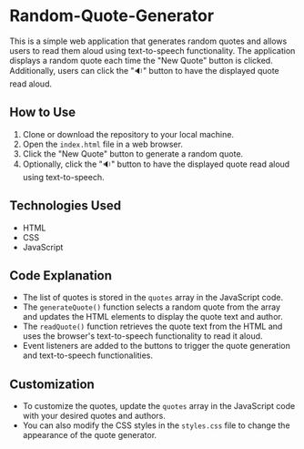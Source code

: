 # Random-Quote-Generator

This is a simple web application that generates random quotes and allows users to read them aloud using text-to-speech functionality. The application displays a random quote each time the "New Quote" button is clicked. Additionally, users can click the "🔉" button to have the displayed quote read aloud.

## How to Use

1. Clone or download the repository to your local machine.
2. Open the `index.html` file in a web browser.
3. Click the "New Quote" button to generate a random quote.
4. Optionally, click the "🔉" button to have the displayed quote read aloud using text-to-speech.

## Technologies Used

- HTML
- CSS
- JavaScript

## Code Explanation

- The list of quotes is stored in the `quotes` array in the JavaScript code.
- The `generateQuote()` function selects a random quote from the array and updates the HTML elements to display the quote text and author.
- The `readQuote()` function retrieves the quote text from the HTML and uses the browser's text-to-speech functionality to read it aloud.
- Event listeners are added to the buttons to trigger the quote generation and text-to-speech functionalities.

## Customization

- To customize the quotes, update the `quotes` array in the JavaScript code with your desired quotes and authors.
- You can also modify the CSS styles in the `styles.css` file to change the appearance of the quote generator.
